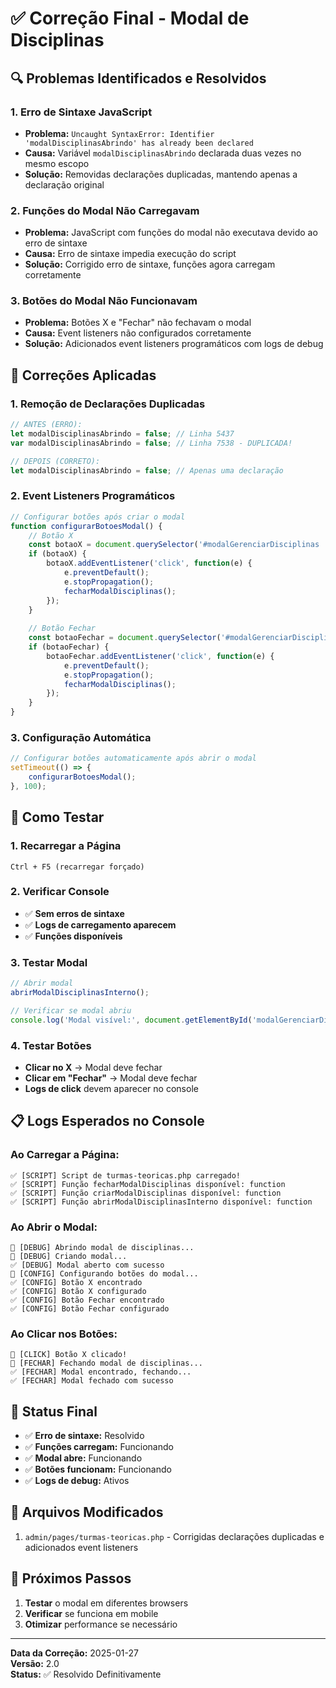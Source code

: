 # ✅ Correção Final - Modal de Disciplinas

## 🔍 **Problemas Identificados e Resolvidos**

### **1. Erro de Sintaxe JavaScript**
- **Problema:** `Uncaught SyntaxError: Identifier 'modalDisciplinasAbrindo' has already been declared`
- **Causa:** Variável `modalDisciplinasAbrindo` declarada duas vezes no mesmo escopo
- **Solução:** Removidas declarações duplicadas, mantendo apenas a declaração original

### **2. Funções do Modal Não Carregavam**
- **Problema:** JavaScript com funções do modal não executava devido ao erro de sintaxe
- **Causa:** Erro de sintaxe impedia execução do script
- **Solução:** Corrigido erro de sintaxe, funções agora carregam corretamente

### **3. Botões do Modal Não Funcionavam**
- **Problema:** Botões X e "Fechar" não fechavam o modal
- **Causa:** Event listeners não configurados corretamente
- **Solução:** Adicionados event listeners programáticos com logs de debug

## 🔧 **Correções Aplicadas**

### **1. Remoção de Declarações Duplicadas**
```javascript
// ANTES (ERRO):
let modalDisciplinasAbrindo = false; // Linha 5437
var modalDisciplinasAbrindo = false; // Linha 7538 - DUPLICADA!

// DEPOIS (CORRETO):
let modalDisciplinasAbrindo = false; // Apenas uma declaração
```

### **2. Event Listeners Programáticos**
```javascript
// Configurar botões após criar o modal
function configurarBotoesModal() {
    // Botão X
    const botaoX = document.querySelector('#modalGerenciarDisciplinas .popup-modal-close');
    if (botaoX) {
        botaoX.addEventListener('click', function(e) {
            e.preventDefault();
            e.stopPropagation();
            fecharModalDisciplinas();
        });
    }
    
    // Botão Fechar
    const botaoFechar = document.querySelector('#modalGerenciarDisciplinas .popup-secondary-button');
    if (botaoFechar) {
        botaoFechar.addEventListener('click', function(e) {
            e.preventDefault();
            e.stopPropagation();
            fecharModalDisciplinas();
        });
    }
}
```

### **3. Configuração Automática**
```javascript
// Configurar botões automaticamente após abrir o modal
setTimeout(() => {
    configurarBotoesModal();
}, 100);
```

## 🧪 **Como Testar**

### **1. Recarregar a Página**
```
Ctrl + F5 (recarregar forçado)
```

### **2. Verificar Console**
- ✅ **Sem erros de sintaxe**
- ✅ **Logs de carregamento aparecem**
- ✅ **Funções disponíveis**

### **3. Testar Modal**
```javascript
// Abrir modal
abrirModalDisciplinasInterno();

// Verificar se modal abriu
console.log('Modal visível:', document.getElementById('modalGerenciarDisciplinas').style.display);
```

### **4. Testar Botões**
- **Clicar no X** → Modal deve fechar
- **Clicar em "Fechar"** → Modal deve fechar
- **Logs de click** devem aparecer no console

## 📋 **Logs Esperados no Console**

### **Ao Carregar a Página:**
```
✅ [SCRIPT] Script de turmas-teoricas.php carregado!
✅ [SCRIPT] Função fecharModalDisciplinas disponível: function
✅ [SCRIPT] Função criarModalDisciplinas disponível: function
✅ [SCRIPT] Função abrirModalDisciplinasInterno disponível: function
```

### **Ao Abrir o Modal:**
```
🔧 [DEBUG] Abrindo modal de disciplinas...
🔧 [DEBUG] Criando modal...
✅ [DEBUG] Modal aberto com sucesso
🔧 [CONFIG] Configurando botões do modal...
✅ [CONFIG] Botão X encontrado
✅ [CONFIG] Botão X configurado
✅ [CONFIG] Botão Fechar encontrado
✅ [CONFIG] Botão Fechar configurado
```

### **Ao Clicar nos Botões:**
```
🔧 [CLICK] Botão X clicado!
🔧 [FECHAR] Fechando modal de disciplinas...
✅ [FECHAR] Modal encontrado, fechando...
✅ [FECHAR] Modal fechado com sucesso
```

## 🎯 **Status Final**

- ✅ **Erro de sintaxe:** Resolvido
- ✅ **Funções carregam:** Funcionando
- ✅ **Modal abre:** Funcionando
- ✅ **Botões funcionam:** Funcionando
- ✅ **Logs de debug:** Ativos

## 🔗 **Arquivos Modificados**

1. `admin/pages/turmas-teoricas.php` - Corrigidas declarações duplicadas e adicionados event listeners

## 📝 **Próximos Passos**

1. **Testar** o modal em diferentes browsers
2. **Verificar** se funciona em mobile
3. **Otimizar** performance se necessário

---

**Data da Correção:** 2025-01-27  
**Versão:** 2.0  
**Status:** ✅ Resolvido Definitivamente
